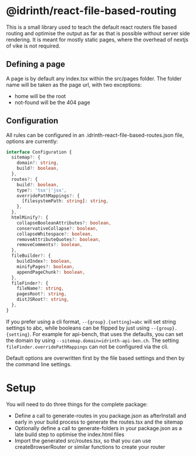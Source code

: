 # @idrinth/react-file-based-routing

This is a small library used to teach the default react routers file based routing and optimise the output as far as that is possible without server side rendering. It is meant for mostly static pages, where the overhead of nextjs of vike is not required.

## Defining a page

A page is by default any ìndex.tsx within the src/pages folder. The folder name will be taken as the page url, with two exceptions:

- home will be the root
- not-found will be the 404 page

## Configuration

All rules can be configured in an .idrinth-react-file-based-routes.json file, options are currently:

```ts
interface Configuration {
  sitemap?: {
    domain?: string,
    build?: boolean,
  },
  routes?: {
    build?: boolean,
    type?: 'tsx'|'jsx',
    overridePathMappings?: {
      [filesystemPath: string]: string,
    },
  },
  htmlMinify?: {
    collapseBooleanAttributes?: boolean,
    conservativeCollapse?: boolean,
    collapseWhitespace?: boolean,
    removeAttributeQuotes?: boolean,
    removeComments?: boolean,
  },
  fileBuilder?: {
    buildIndex?: boolean,
    minifyPages?: boolean,
    appendPageChunk?: boolean,
  },
  fileFinder?: {
    fileName?: string,
    pagesRoot?: string,
    distJSRoot?: string,
  },
}
```

If you prefer using a cli format, `--{group}.{setting}=abc` will set string settings to abc, while booleans can be flipped by just using `--{group}.{setting}`. For example for api-bench, that uses the defaults, you can set the domain by using `--sitemap.domain=idrinth-api-ben.ch`. The setting `fileFinder.overridePathMappings` can not be configured via the cli.

Default options are overwritten first by the file based settings and then by the command line settings.

# Setup

You will need to do three things for the complete package:

- Define a call to generate-routes in you package.json as afterInstall and early in your build process to generate the routes.tsx and the sitemap
- Optionally define a call to generate-folders in your package.json as a late build step to optimise the index.html files
- Import the generated src/routes.tsx, so that you can use createBrowserRouter or similar functions to create your router
